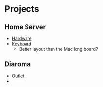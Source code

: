 # Projects

## Home Server

- [Hardware](https://haydenjames.io/home-lab-beginners-guide-hardware/)
- [Keyboard](https://switchandclick.com/75-mechanical-keyboards/)
  - Better layout than the Mac long board?

## Diaroma
- [Outlet](https://boingboing.net/2019/12/19/secret-base-of-kubito.html)
- 